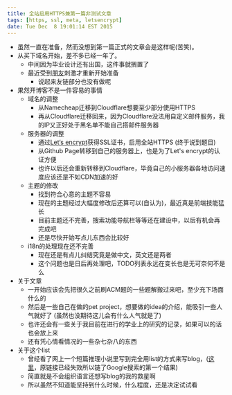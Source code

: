 ```yaml
---
title: 全站启用HTTPS兼第一篇非测试文章
tags: [https, ssl, meta, letsencrypt]
date: Tue Dec  8 19:01:14 EST 2015
---
```

* 虽然一直在准备，然而没想到第一篇正式的文章会是这样呢(苦笑)。
* 从买下域名开始，差不多已经一年了。
    - 中间因为毕业设计还有出国，这件事就搁置了
    - 最近受到[朋友](http://silentming.net/)刺激才重新开始准备
        + 说起来友链部分也没有做呢
* 果然开博客不是一件容易的事情
    - 域名的调整
        + 从Namecheap迁移到Cloudflare想要至少部分使用HTTPS
        + 再从Cloudflare迁移回来，因为Cloudflare没法用自定义邮件服务，我的IP又正好处于黑名单不能自己搭邮件服务器
    - 服务器的调整
        + 通过[Let‘s encrypt](https://letsencrypt.org/)获得SSL证书，启用全站HTTPS (终于说到题目)
        + 从Github Page转移到自己的服务器上，也是为了Let's encrypt的认证方便
        + 也许以后还会重新转移到Cloudflare，毕竟自己的小服务器各地访问速度应该还是不如CDN加速的好
    - 主题的修改
        + 找到符合心意的主题不容易
        + 现在的主题经过大幅度修改后还算可以(自认为)，最近真是前端技能猛长
        + 目前主题还不完善，搜索功能导航栏等等还在建设中，以后有机会再完成吧
        + 还是尽快开始写点儿东西会比较好
    - i18n的处理现在还不完善
        + 现在还是有点儿纠结究竟是做中文，英文还是两者
        + 这个问题也是日后再处理吧，TODO列表永远在变长也是无可奈何不是么
* 关于文章
    - 一开始应该会先把很久之前刷ACM题的一些题解搬过来吧，至少充下场面什么的
    - 然后是一些自己在做的pet project，想要做的idea的介绍，能吸引一些人气就好了 (虽然也没期待这儿会有什么人气就是了)
    - 也许还会有一些关于我目前在进行的学业上的研究的记录，如果可以的话也会放上来
    - 还有凭心情看情况的一些杂七杂八的东西
* 关于这个list
    - 曾经看了网上一个短篇推理小说里写到完全用list的方式来写blog，([这里](http://web.archive.org/web/20190425030216/https://www.douban.com/group/topic/20715065/)，原链接已经失效所以链了Google搜索的第一个结果)
    - 简直就是不会组织语言还想写blog的我的救星啊
    - 所以虽然不知道能坚持到什么时候，什么程度，还是决定试试看
